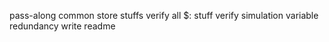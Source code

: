 pass-along common store stuffs
verify all $: stuff
verify simulation variable redundancy
write readme